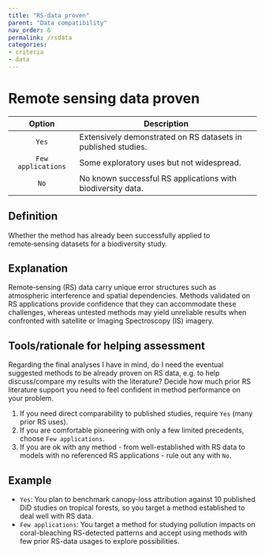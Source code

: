 ```yaml
---
title: "RS-data proven"
parent: "Data compatibility"
nav_order: 6
permalink: /rsdata
categories:
- criteria
- data
---
```


# Remote sensing data proven

|  **Option**        | **Description**            |
|:------------------:|----------------------------|
| `Yes` | Extensively demonstrated on RS datasets in published studies. | 
| `Few applications` | Some exploratory uses but not widespread. |
| `No` | No known successful RS applications with biodiversity data. |


## Definition
Whether the method has already been successfully applied to remote‑sensing datasets for a biodiversity study. 

## Explanation
Remote‑sensing (RS) data carry unique error structures such as atmospheric interference and spatial dependencies. Methods validated on RS applications provide confidence that they can accommodate these challenges, whereas untested methods may yield unreliable results when confronted with satellite or Imaging Spectroscopy (IS) imagery.

## Tools/rationale for helping assessment
Regarding the final analyses I have in mind, do I need the eventual suggested methods to be already proven on RS data, e.g. to help discuss/compare my results with the literature? Decide how much prior RS literature support you need to feel confident in method performance on your problem. 
1. If you need direct comparability to published studies, require `Yes` (many prior RS uses). 
2. If you are comfortable pioneering with only a few limited precedents, choose `Few applications`. 
3. If you are ok with any method - from well-established with RS data to models with no referenced RS applications - rule out any with `No`. 

## Example
- `Yes`: You plan to benchmark canopy-loss attribution against 10 published DiD studies on tropical forests, so you target a method established to deal well with RS data.
- `Few applications`: You target a method for studying pollution impacts on coral-bleaching RS-detected patterns and accept using methods with few prior RS-data usages to explore possibilities.
